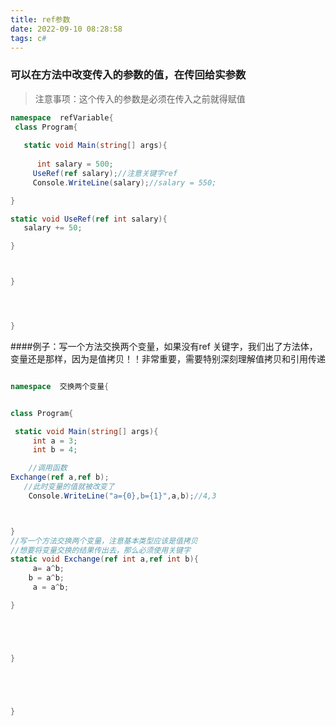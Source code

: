 ```yaml
---
title: ref参数
date: 2022-09-10 08:28:58
tags: c#
---
```


### 可以在方法中改变传入的参数的值，在传回给实参数
> 注意事项：这个传入的参数是必须在传入之前就得赋值

```csharp
namespace  refVariable{
 class Program{
     
   static void Main(string[] args){
     
      int salary = 500;
     UseRef(ref salary);//注意关键字ref 
     Console.WriteLine(salary);//salary = 550;

}

static void UseRef(ref int salary){
   salary += 50;

}



}




}

```

####例子：写一个方法交换两个变量，如果没有ref 关键字，我们出了方法体，变量还是那样，因为是值拷贝！！非常重要，需要特别深刻理解值拷贝和引用传递

```csharp

namespace  交换两个变量{


class Program{

 static void Main(string[] args){
     int a = 3;
     int b = 4;

    //调用函数
Exchange(ref a,ref b);
   //此时变量的值就被改变了
    Console.WriteLine("a={0},b={1}",a,b);//4,3



}
//写一个方法交换两个变量，注意基本类型应该是值拷贝
//想要将变量交换的结果传出去，那么必须使用关键字
static void Exchange(ref int a,ref int b){
     a= a^b;
    b = a^b;
     a = a^b;

}





}





}
```

